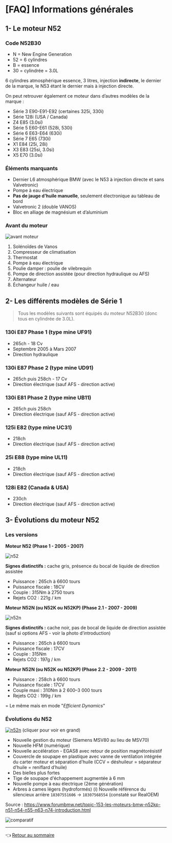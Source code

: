 # [FAQ] Informations générales

## 1- Le moteur N52

### Code N52B30

- N = New Engine Generation
- 52 = 6 cylindres
- B = essence
- 30 = cylindrée = 3.0L

6 cylindres atmosphérique essence, 3 litres, injection **indirecte**, le dernier de la marque, le N53 étant le dernier mais à injection directe.

On peut retrouver également ce moteur dans d’autres modèles de la marque :

- Série 3 E90-E91-E92 (certaines 325i, 330i)
- Série 128i (USA / Canada)
- Z4 E85 (3.0si)
- Série 5 E60-E61 (528i, 530i)
- Série 6 E63-E64 (630i)
- Série 7 E65 (730i)
- X1 E84 (25i, 28i)
- X3 E83 (25si, 3.0si)
- X5 E70 (3.0si)

### Éléments marquants

- Dernier L6 atmosphérique BMW (avec le N53 à injection directe et sans Valvetronic)
- Pompe à eau électrique
- **Pas de jauge d’huile manuelle**, seulement électronique au tableau de bord
- Valvetronic 2 (double VANOS)
- Bloc en alliage de magnésium et d’aluminium

### Avant du moteur

![avant moteur](../images/N52/n52_avant_moteur.jpg)

1. Solénoïdes de Vanos
1. Compresseur de climatisation
1. Thermostat
1. Pompe à eau électrique
1. Poulie damper : poulie de vilebrequin
1. Pompe de direction assistée (pour direction hydraulique ou AFS)
1. Alternateur
1. Échangeur huile / eau

## 2- Les différents modèles de Série 1

> Tous les modèles suivants sont équipés du moteur N52B30 (donc tous en cylindrée de 3.0L).

### 130i E87 Phase 1 (type mine UF91)

- 265ch - 18 Cv
- Septembre 2005 à Mars 2007
- Direction hydraulique

### 130i E87 Phase 2 (type mine UD91)

- 265ch puis 258ch - 17 Cv
- Direction électrique (sauf AFS - direction active)

### 130i E81 Phase 2 (type mine UB11)

- 265ch puis 258ch
- Direction électrique (sauf AFS - direction active)

### 125i E82 (type mine UC31)

- 218ch
- Direction électrique (sauf AFS - direction active)

### 25i E88 (type mine UL11)

- 218ch
- Direction électrique (sauf AFS - direction active)

### 128i E82 (Canada & USA)

- 230ch
- Direction électrique (sauf AFS - direction active)

## 3- Évolutions du moteur N52

### Les versions

**Moteur N52 (Phase 1 - 2005 - 2007)**

![n52](../images/N52/n52_phase1.jpg)

**Signes distinctifs :** cache gris, présence du bocal de liquide de direction assistée

- Puissance : 265ch à 6600 tours
- Puissance fiscale : 18CV
- Couple : 315Nm à 2750 tours
- Rejets CO2 : 221g / km

**Moteur N52N (ou N52K ou N52KP) (Phase 2.1 - 2007 - 2009)**

![n52n](../images/N52/N52N_02.jpg)

**Signes distinctifs :** cache noir, pas de bocal de liquide de direction assistée (sauf si options AFS - voir la photo d’introduction)

- Puissance : 265ch à 6600 tours
- Puissance fiscale : 17CV
- Couple : 315Nm
- Rejets CO2 : 197g / km

**Moteur N52N (ou N52K ou N52KP)  (Phase 2.2 - 2009 - 2011)**

- Puissance : 258ch à 6600 tours
- Puissance fiscale : 17CV
- Couple maxi : 310Nm à 2 600–3 000 tours
- Rejets CO2 : 199g / km

= Le même mais en mode "_Efficient Dynamics_"

### Évolutions du N52

[![n52n](../images/N52/N52N_01.jpg)](../images/N52/N52N_full.jpg) (cliquer pour voir en grand)

- Nouvelle gestion du moteur (Siemens MSV80 au lieu de MSV70)
- Nouvelle HFM (numérique)
- Nouvelle accélération - EGAS8 avec retour de position magnétorésistif
- Couvercle de soupape en plastique avec vanne de ventilation intégrée du carter moteur et séparation d'huile (CCV = déshuileur = séparateur d’huile = reniflard d’huile)
- Des bielles plus fortes
- Tige de soupape d'échappement augmentée à 6 mm
- Nouvelle pompe à eau électrique (2ème génération)
- Arbres à cames légers (hydroformés)
(i) Nouvelle référence du silencieux arrière `18307551606` -> `18307568554` (constaté sur RealOEM)

Source : <https://www.forumbmw.net/topic-153-les-moteurs-bmw-n52kp-n51-n54-n55-n63-n74-introduction.html>

![comparatif](../images/N52/tableau_n52_comparatif.jpg)

---
:point_left: [Retour au sommaire](../README.md#sommaire)
